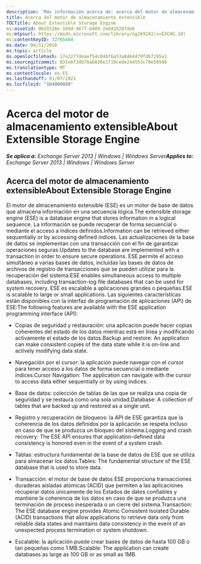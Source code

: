 ```yaml
---
description: 'Más información acerca de: acerca del motor de almacenamiento extensible'
title: Acerca del motor de almacenamiento extensible
TOCTitle: About Extensible Storage Engine
ms:assetid: 06d1526e-169d-4677-b409-2ed415287de6
ms:mtpsurl: https://msdn.microsoft.com/library/Gg269181(v=EXCHG.10)
ms:contentKeyID: 32765484
ms.date: 04/11/2016
ms.topic: article
ms.openlocfilehash: 17e2277deaef54c04bf6a53a8464479fd67295a1
ms.sourcegitcommit: 831e8f3db78ab820e1710cede244553c70e50500
ms.translationtype: MT
ms.contentlocale: es-ES
ms.lasthandoff: 01/07/2021
ms.locfileid: "104000880"
---
```

# <a name="about-extensible-storage-engine"></a><span data-ttu-id="4477c-103">Acerca del motor de almacenamiento extensible</span><span class="sxs-lookup"><span data-stu-id="4477c-103">About Extensible Storage Engine</span></span>


<span data-ttu-id="4477c-104">_**Se aplica a:** Exchange Server 2013 | Windows | Windows Server_</span><span class="sxs-lookup"><span data-stu-id="4477c-104">_**Applies to:** Exchange Server 2013 | Windows | Windows Server_</span></span>

## <a name="about-extensible-storage-engine"></a><span data-ttu-id="4477c-105">Acerca del motor de almacenamiento extensible</span><span class="sxs-lookup"><span data-stu-id="4477c-105">About Extensible Storage Engine</span></span>

<span data-ttu-id="4477c-106">El motor de almacenamiento extensible (ESE) es un motor de base de datos que almacena información en una secuencia lógica.</span><span class="sxs-lookup"><span data-stu-id="4477c-106">The extensible storage engine (ESE) is a database engine that stores information in a logical sequence.</span></span> <span data-ttu-id="4477c-107">La información se puede recuperar de forma secuencial o mediante el acceso a índices definidos.</span><span class="sxs-lookup"><span data-stu-id="4477c-107">Information can be retrieved either sequentially or by accessing defined indices.</span></span> <span data-ttu-id="4477c-108">Las actualizaciones de la base de datos se implementan con una transacción con el fin de garantizar operaciones seguras.</span><span class="sxs-lookup"><span data-stu-id="4477c-108">Updates to the database are implemented with a transaction in order to ensure secure operations.</span></span> <span data-ttu-id="4477c-109">ESE permite el acceso simultáneo a varias bases de datos, incluidas las bases de datos de archivos de registro de transacciones que se pueden utilizar para la recuperación del sistema.</span><span class="sxs-lookup"><span data-stu-id="4477c-109">ESE enables simultaneous access to multiple databases, including transaction-log file databases that can be used for system recovery.</span></span> <span data-ttu-id="4477c-110">ESE es escalable a aplicaciones grandes o pequeñas.</span><span class="sxs-lookup"><span data-stu-id="4477c-110">ESE is scalable to large or small applications.</span></span> <span data-ttu-id="4477c-111">Las siguientes características están disponibles con la interfaz de programación de aplicaciones (API) de ESE:</span><span class="sxs-lookup"><span data-stu-id="4477c-111">The following features are available with the ESE application programming interface (API):</span></span>

  - <span data-ttu-id="4477c-112">Copias de seguridad y restauración: una aplicación puede hacer copias coherentes del estado de los datos mientras está en línea y modificando activamente el estado de los datos.</span><span class="sxs-lookup"><span data-stu-id="4477c-112">Backup and restore: An application can make consistent copies of the data state while it is on-line and actively modifying data state.</span></span>

  - <span data-ttu-id="4477c-113">Navegación por el cursor: la aplicación puede navegar con el cursor para tener acceso a los datos de forma secuencial o mediante índices.</span><span class="sxs-lookup"><span data-stu-id="4477c-113">Cursor Navigation: The application can navigate with the cursor to access data either sequentially or by using indices.</span></span>

  - <span data-ttu-id="4477c-114">Base de datos: colección de tablas de las que se realiza una copia de seguridad y se restaura como una sola unidad.</span><span class="sxs-lookup"><span data-stu-id="4477c-114">Database: A collection of tables that are backed up and restored as a single unit.</span></span>

  - <span data-ttu-id="4477c-115">Registro y recuperación de bloqueos: la API de ESE garantiza que la coherencia de los datos definidos por la aplicación se respeta incluso en caso de que se produzca un bloqueo del sistema.</span><span class="sxs-lookup"><span data-stu-id="4477c-115">Logging and crash recovery: The ESE API ensures that application-defined data consistency is honored even in the event of a system crash.</span></span>

  - <span data-ttu-id="4477c-116">Tablas: estructura fundamental de la base de datos de ESE que se utiliza para almacenar los datos.</span><span class="sxs-lookup"><span data-stu-id="4477c-116">Tables: The fundamental structure of the ESE database that is used to store data.</span></span>

  - <span data-ttu-id="4477c-117">Transacción: el motor de base de datos ESE proporciona transacciones duraderas aisladas atómicas (ACID) que permiten a las aplicaciones recuperar datos únicamente de los Estados de datos confiables y mantiene la coherencia de los datos en caso de que se produzca una terminación de proceso inesperada o un cierre del sistema.</span><span class="sxs-lookup"><span data-stu-id="4477c-117">Transaction: The ESE database engine provides Atomic Consistent Isolated Durable (ACID) transactions that allow applications to retrieve data only from reliable data states and maintains data consistency in the event of an unexpected process termination or system shutdown.</span></span>

  - <span data-ttu-id="4477c-118">Escalable: la aplicación puede crear bases de datos de hasta 100 GB o tan pequeñas como 1 MB.</span><span class="sxs-lookup"><span data-stu-id="4477c-118">Scalable: The application can create databases as large as 100 GB or as small as 1MB.</span></span>

